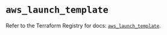 # `aws_launch_template`

Refer to the Terraform Registry for docs: [`aws_launch_template`](https://registry.terraform.io/providers/hashicorp/aws/6.7.0/docs/resources/launch_template).
